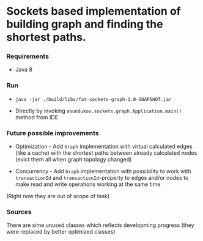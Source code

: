 # Sockets based implementation of building graph and finding the shortest paths.

### Requirements

* Java 8

### Run

* `java -jar ./build/libs/fat-sockets-graph-1.0-SNAPSHOT.jar`

* Directly by invoking `asundukov.sockets.graph.Application.main()` method from IDE 

### Future possible improvements

* Optimization - Add `Graph` implementation with 
  virtual calculated edges (like a cache) 
  with the shortest paths between already calculated nodes 
  (evict them all when graph topology changed)
  
* Concurrency - Add `Graph` implementation with 
  possibility to work with `transactionId` 
  and `transactionId`-property to edges and/or nodes to make 
  read and write operations working at the same time

(Right now they are out of scope of task)
  
### Sources

There are sime unused classes which reflects developming progress (they were replaced 
by better optimized classes)
